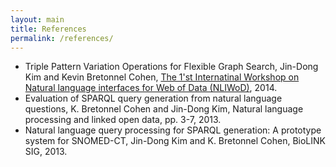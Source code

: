 ```yaml
---
layout: main
title: References
permalink: /references/
---
```

- Triple Pattern Variation Operations for Flexible Graph Search, Jin-Dong Kim and Kevin Bretonnel Cohen, [The 1'st Internatinal Workshop on Natural language interfaces for Web of Data (NLIWoD)](http://www.nliwod.org), 2014.
- Evaluation of SPARQL query generation from natural language questions, K. Bretonnel Cohen and Jin-Dong Kim, Natural language processing and linked open data, pp. 3-7, 2013.
- Natural language query processing for SPARQL generation: A prototype system for SNOMED-CT, Jin-Dong Kim and K. Bretonnel Cohen, BioLINK SIG, 2013.
